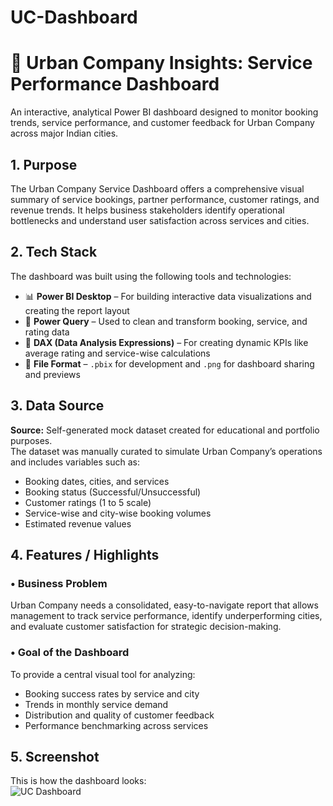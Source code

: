 # UC-Dashboard
# 🧼 Urban Company Insights: Service Performance Dashboard  
An interactive, analytical Power BI dashboard designed to monitor booking trends, service performance, and customer feedback for Urban Company across major Indian cities.

## 1. Purpose  
The Urban Company Service Dashboard offers a comprehensive visual summary of service bookings, partner performance, customer ratings, and revenue trends. It helps business stakeholders identify operational bottlenecks and understand user satisfaction across services and cities.

## 2. Tech Stack  
The dashboard was built using the following tools and technologies:
- 📊 **Power BI Desktop** – For building interactive data visualizations and creating the report layout  
- 📂 **Power Query** – Used to clean and transform booking, service, and rating data  
- 🧠 **DAX (Data Analysis Expressions)** – For creating dynamic KPIs like average rating and service-wise calculations  
- 📁 **File Format** – `.pbix` for development and `.png` for dashboard sharing and previews

## 3. Data Source  
**Source:** Self-generated mock dataset created for educational and portfolio purposes.  
The dataset was manually curated to simulate Urban Company’s operations and includes variables such as:
- Booking dates, cities, and services  
- Booking status (Successful/Unsuccessful)  
- Customer ratings (1 to 5 scale)  
- Service-wise and city-wise booking volumes  
- Estimated revenue values

## 4. Features / Highlights  

### • Business Problem  
Urban Company needs a consolidated, easy-to-navigate report that allows management to track service performance, identify underperforming cities, and evaluate customer satisfaction for strategic decision-making.

### • Goal of the Dashboard  
To provide a central visual tool for analyzing:
- Booking success rates by service and city  
- Trends in monthly service demand  
- Distribution and quality of customer feedback  
- Performance benchmarking across services

## 5. Screenshot  
This is how the dashboard looks:  
![UC Dashboard](https://github.com/user-attachments/assets/04239062-5e79-4ba8-b877-e5067b7916e9)
